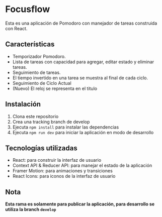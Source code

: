 # Focusflow

Esta es una aplicación de Pomodoro con manejador de tareas construida con React.

## Características

- Temporizador Pomodoro.
- Lista de tareas con capacidad para agregar, editar estado y eliminar tareas.
- Seguimiento de tareas.
- El tiempo invertido en una tarea se muestra al final de cada ciclo.
- Seguimiento de Ciclo Actual
- (Nuevo) El reloj se representa en el titulo

## Instalación

1. Clona este repositorio
2. Crea una tracking branch de develop
3. Ejecuta `npm install` para instalar las dependencias
4. Ejecuta `npm run dev` para iniciar la aplicación en modo de desarrollo

## Tecnologías utilizadas

- React: para construir la interfaz de usuario
- Context API & Reducer API: para manejar el estado de la aplicación
- Framer Motion: para animaciones y transiciones
- React Icons: para iconos de la interfaz de usuario

## Nota

**Esta rama es solamente para publicar la aplicación, para desarrollo se utiliza la branch `develop`**
